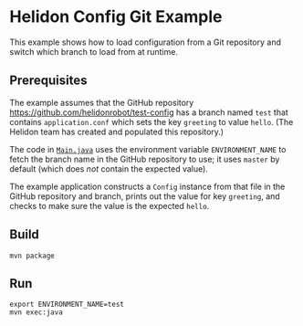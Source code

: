 # Helidon Config Git Example

This example shows how to load configuration from a Git repository
and switch which branch to load from at runtime.

## Prerequisites
The example assumes that the GitHub repository <https://github.com/helidonrobot/test-config>
has a branch named `test` that contains `application.conf` which sets the key
`greeting` to value `hello`. (The Helidon team has created and populated this 
repository.)

The code in [`Main.java`](./src/main/java/io/helidon/config/examples/git/Main.java)
uses the environment variable `ENVIRONMENT_NAME` to fetch the branch name
in the GitHub repository to use; it uses `master` by default (which does _not_ 
contain the expected value).

The example application constructs a `Config` instance from that file in the 
GitHub repository and branch, prints out the value for key `greeting`, and 
checks to make sure the value is the expected `hello`.

## Build

```
mvn package
```

## Run

```
export ENVIRONMENT_NAME=test
mvn exec:java
```
